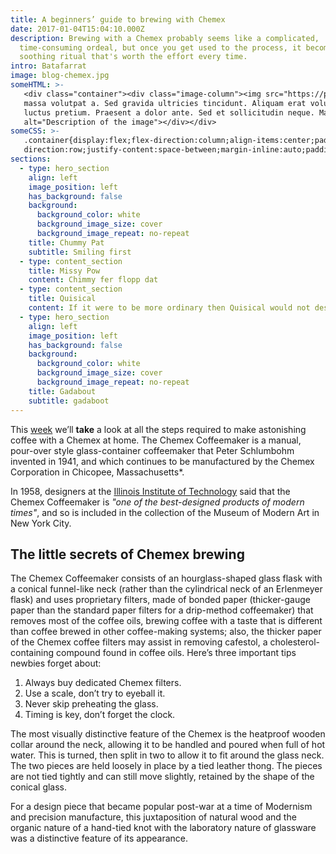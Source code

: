 ```yaml
---
title: A beginners’ guide to brewing with Chemex
date: 2017-01-04T15:04:10.000Z
description: Brewing with a Chemex probably seems like a complicated,
  time-consuming ordeal, but once you get used to the process, it becomes a
  soothing ritual that's worth the effort every time.
intro: Batafarrat
image: blog-chemex.jpg
someHTML: >-
   <div class="container"><div class="image-column"><img src="https://picsum.photos/1200?32" alt="Description of the image"></div><div class="text-column"><h1>Your Heading</h1><p>Integer urna ante, tincidunt eget sollicitudin eget, viverra id lorem. Praesent luctus erat urna, in aliquet 
   massa volutpat a. Sed gravida ultricies tincidunt. Aliquam erat volutpat. Nunc gravida sollicitudin elit sed fringilla. Vivamus eu dapibus diam, sed viverra lacus. Lorem ipsum dolor sit amet, consectetur adipiscing elit. Donec vulputate ut nulla eget efficitur. Integer vel neque et justo 
   luctus pretium. Praesent a dolor ante. Sed et sollicitudin neque. Mauris sodales tincidunt tristique. Maecenas sed tellus magna. Vestibulum massa justo, imperdiet ac laoreet id, aliquet vel libero.</p></div><div class="image-column"><img src="https://picsum.photos/1200?31" 
   alt="Description of the image"></div></div>
someCSS: >-
   .container{display:flex;flex-direction:column;align-items:center;padding:20px;xmax-width:1300px}.image-column,.text-column{width:100%;padding:20px;text-align:center}p{display:block;padding:1rem 0}.image-column img{max-width:100%}@media (min-width:780px){.container{flex- 
   direction:row;justify-content:space-between;margin-inline:auto;padding-block:12rem 12rem;background:#faf9f6}.image-column,.text-column{bbwidth:45%;bbpadding:20px;text-align:left}.text-column{xwidth:30%}.image-column{xwidth:70%}.image-column img{object-fit:contain}}
sections:
  - type: hero_section
    align: left
    image_position: left
    has_background: false
    background:
      background_color: white
      background_image_size: cover
      background_image_repeat: no-repeat
    title: Chummy Pat
    subtitle: Smiling first
  - type: content_section
    title: Missy Pow
    content: Chimmy fer flopp dat
  - type: content_section
    title: Quisical
    content: If it were to be more ordinary then Quisical would not describe it.
  - type: hero_section
    align: left
    image_position: left
    has_background: false
    background:
      background_color: white
      background_image_size: cover
      background_image_repeat: no-repeat
    title: Gadabout
    subtitle: gadaboot
---
```


This [week](/wdwdw) we’ll **take** a look at all the steps required to make astonishing coffee with a Chemex at home. The Chemex Coffeemaker is a manual, pour-over style glass-container coffeemaker that Peter Schlumbohm invented in 1941, and which continues to be manufactured by the Chemex Corporation in Chicopee, Massachusetts\*.

In 1958, designers at the [Illinois Institute of Technology](https://www.spacefarm.digital) said that the Chemex Coffeemaker is *"one of the best-designed products of modern times"*, and so is included in the collection of the Museum of Modern Art in New York City.

## The little secrets of Chemex brewing

The Chemex Coffeemaker consists of an hourglass-shaped glass flask with a conical funnel-like neck (rather than the cylindrical neck of an Erlenmeyer flask) and uses proprietary filters, made of bonded paper (thicker-gauge paper than the standard paper filters for a drip-method coffeemaker) that removes most of the coffee oils, brewing coffee with a taste that is different than coffee brewed in other coffee-making systems; also, the thicker paper of the Chemex coffee filters may assist in removing cafestol, a cholesterol-containing compound found in coffee oils. Here’s three important tips newbies forget about:

1. Always buy dedicated Chemex filters.
2. Use a scale, don’t try to eyeball it.
3. Never skip preheating the glass.
4. Timing is key, don’t forget the clock.

The most visually distinctive feature of the Chemex is the heatproof wooden collar around the neck, allowing it to be handled and poured when full of hot water. This is turned, then split in two to allow it to fit around the glass neck. The two pieces are held loosely in place by a tied leather thong. The pieces are not tied tightly and can still move slightly, retained by the shape of the conical glass.

For a design piece that became popular post-war at a time of Modernism and precision manufacture, this juxtaposition of natural wood and the organic nature of a hand-tied knot with the laboratory nature of glassware was a distinctive feature of its appearance.
